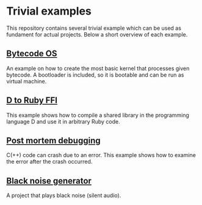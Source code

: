 # Trivial examples

This repository contains several trivial example which can be used as
fundament for actual projects. Below a short overview of each example.

## [Bytecode OS](bytecode-os)

An example on how to create the most basic kernel that processes
given bytecode. A bootloader is included, so it is bootable and can be
run as virtual machine.

## [D to Ruby FFI](d-to-ruby-ffi)

This example shows how to compile a shared library in the programming
language D and use it in arbitrary Ruby code.

## [Post mortem debugging](post-mortem-debugging)

C(++) code can crash due to an error. This example shows how to examine
the error after the crash occurred.

## [Black noise generator](black-noise-generator)
A project that plays black noise (silent audio).


